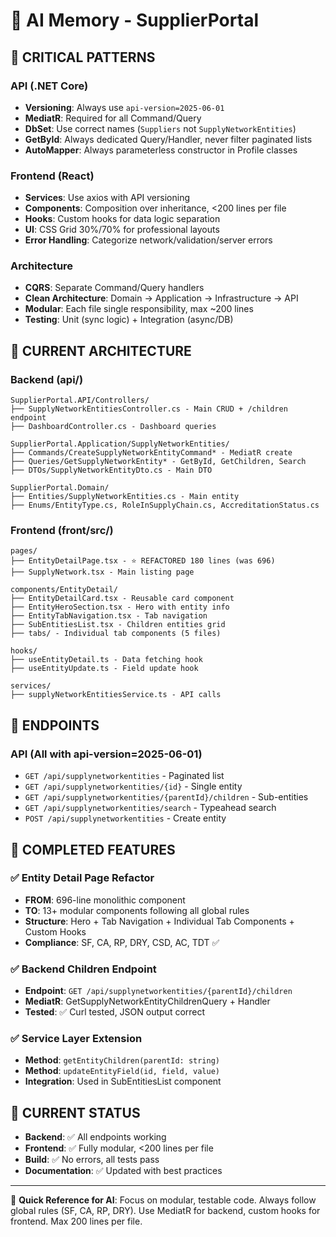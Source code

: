 # 🧠 AI Memory - SupplierPortal

## 🎯 **CRITICAL PATTERNS**

### API (.NET Core)
- **Versioning**: Always use `api-version=2025-06-01`
- **MediatR**: Required for all Command/Query
- **DbSet**: Use correct names (`Suppliers` not `SupplyNetworkEntities`)
- **GetById**: Always dedicated Query/Handler, never filter paginated lists
- **AutoMapper**: Always parameterless constructor in Profile classes

### Frontend (React)
- **Services**: Use axios with API versioning
- **Components**: Composition over inheritance, <200 lines per file
- **Hooks**: Custom hooks for data logic separation
- **UI**: CSS Grid 30%/70% for professional layouts
- **Error Handling**: Categorize network/validation/server errors

### Architecture
- **CQRS**: Separate Command/Query handlers
- **Clean Architecture**: Domain → Application → Infrastructure → API
- **Modular**: Each file single responsibility, max ~200 lines
- **Testing**: Unit (sync logic) + Integration (async/DB)

## 📁 **CURRENT ARCHITECTURE**

### Backend (api/)
```
SupplierPortal.API/Controllers/
├── SupplyNetworkEntitiesController.cs - Main CRUD + /children endpoint
├── DashboardController.cs - Dashboard queries

SupplierPortal.Application/SupplyNetworkEntities/
├── Commands/CreateSupplyNetworkEntityCommand* - MediatR create
├── Queries/GetSupplyNetworkEntity* - GetById, GetChildren, Search
├── DTOs/SupplyNetworkEntityDto.cs - Main DTO

SupplierPortal.Domain/
├── Entities/SupplyNetworkEntities.cs - Main entity
├── Enums/EntityType.cs, RoleInSupplyChain.cs, AccreditationStatus.cs
```

### Frontend (front/src/)
```
pages/
├── EntityDetailPage.tsx - ⭐ REFACTORED 180 lines (was 696)
├── SupplyNetwork.tsx - Main listing page

components/EntityDetail/
├── EntityDetailCard.tsx - Reusable card component
├── EntityHeroSection.tsx - Hero with entity info
├── EntityTabNavigation.tsx - Tab navigation
├── SubEntitiesList.tsx - Children entities grid
├── tabs/ - Individual tab components (5 files)

hooks/
├── useEntityDetail.ts - Data fetching hook
├── useEntityUpdate.ts - Field update hook

services/
├── supplyNetworkEntitiesService.ts - API calls
```

## 🚀 **ENDPOINTS**

### API (All with api-version=2025-06-01)
- `GET /api/supplynetworkentities` - Paginated list
- `GET /api/supplynetworkentities/{id}` - Single entity
- `GET /api/supplynetworkentities/{parentId}/children` - Sub-entities
- `GET /api/supplynetworkentities/search` - Typeahead search
- `POST /api/supplynetworkentities` - Create entity

## 🎯 **COMPLETED FEATURES**

### ✅ Entity Detail Page Refactor
- **FROM**: 696-line monolithic component
- **TO**: 13+ modular components following all global rules
- **Structure**: Hero + Tab Navigation + Individual Tab Components + Custom Hooks
- **Compliance**: SF, CA, RP, DRY, CSD, AC, TDT ✅

### ✅ Backend Children Endpoint  
- **Endpoint**: `GET /api/supplynetworkentities/{parentId}/children`
- **MediatR**: GetSupplyNetworkEntityChildrenQuery + Handler
- **Tested**: ✅ Curl tested, JSON output correct

### ✅ Service Layer Extension
- **Method**: `getEntityChildren(parentId: string)`
- **Method**: `updateEntityField(id, field, value)`
- **Integration**: Used in SubEntitiesList component

## 🔧 **CURRENT STATUS**
- **Backend**: ✅ All endpoints working
- **Frontend**: ✅ Fully modular, <200 lines per file
- **Build**: ✅ No errors, all tests pass
- **Documentation**: ✅ Updated with best practices

---
📌 **Quick Reference for AI**: Focus on modular, testable code. Always follow global rules (SF, CA, RP, DRY). Use MediatR for backend, custom hooks for frontend. Max 200 lines per file.
